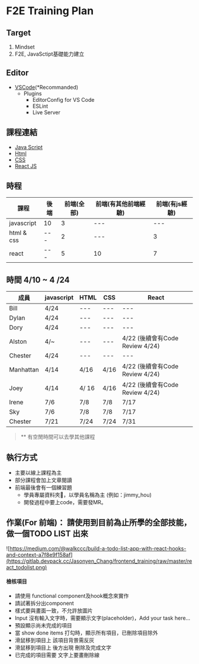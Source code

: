 # F2E Training Plan

## Target

1. Mindset
2. F2E, JavaSctipt基礎能力建立

## Editor
* [VSCode](https://code.visualstudio.com/)(*Recommanded)
    * Plugins
        * EditorConfig for VS Code
        * ESLint
        * Live Server

## 課程連結

- [Java Script](https://gitlab.devpack.cc/Jasonyen_Chang/frontend_training/blob/master/javascript.md)
- [Html](https://gitlab.devpack.cc/Jasonyen_Chang/frontend_training/blob/master/html.md)
- [CSS](https://gitlab.devpack.cc/Jasonyen_Chang/frontend_training/blob/master/css.md)
- [React JS](https://gitlab.devpack.cc/Jasonyen_Chang/frontend_training/blob/master/react.md)

## 時程

|課程       |後端     |前端(全部)| 前端(有其他前端經驗)| 前端(有js經驗)
|-----     |--------|--------  |--------          |-------- 
|javascript| 10     |3         |---               |---
|html & css| ---    |2         |---               |3
|react     | ---    |5         | 10               |7


## 時間 4/10 ~ 4 /24 

|成員       |javascript     |HTML| CSS | React |
|-----     |--------|--------  |--------          |-------- 
|Bill   |  4/24  | ---         |---               |---
|Dylan| 4/24 | ---        |---               | ---
|Dory     | 4/24    | ---          |  ---                | --- 
|Alston     | 4/~    | ---          |  ---                | 4/22 (後續會有Code Review 4/24)
|Chester     | 4/24    | ---         | ---               | ---
|Manhattan     | 4/14    |4/16      | 4/16              |4/22 (後續會有Code Review 4/24)
|Joey     | 4/14    | 4/ 16         | 4/16             |4/22 (後續會有Code Review 4/24)
|Irene     | 7/6    | 7/8         | 7/8             |7/17 
|Sky     | 7/6    | 7/8         | 7/8             |7/17 
|Chester     | 7/21    | 7/24         | 7/24             |7/31 

 > ** 有空閒時間可以去學其他課程

## 執行方式

- 主要以線上課程為主
- 部分課程會加上文章閱讀
- 前端最後會有一個練習題
    - 學員專屬資料夾，以學員名稱為主 (例如：jimmy_hou)
    - 開發過程中要上code，需要發MR。

## 作業(For 前端)： 請使用到目前為止所學的全部技能，做一個TODO LIST 出來

![https://medium.com/@walkccc/build-a-todo-list-app-with-react-hooks-and-context-a7f8e9f158af](https://gitlab.devpack.cc/Jasonyen_Chang/frontend_training/raw/master/react_todolist.png)

#### 檢核項目
- 請使用 functional component及hook概念來實作
- 請試著拆分出component
- 樣式要與畫面一致，不允許放圖片
- Input 沒有輸入文字時，需要顯示文字(placeholder)，Add your task here…
- 預設顯示尚未完成的項目
- 當 show done items 打勾時，顯示所有項目，已刪除項目除外
- 滑鼠移到項目上 該項目背景需反灰
- 滑鼠移到項目上 後方出現 刪除及完成文字
- 已完成的項目需要 文字上要畫刪除線
